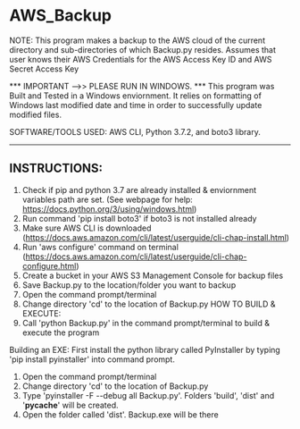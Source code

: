 # AWS_Backup
NOTE:   This program makes a backup to the AWS cloud of the current directory and sub-directories of which Backup.py resides.
	Assumes that user knows their AWS Credentials for the AWS Access Key ID and AWS Secret Access Key 

*** IMPORTANT -->> PLEASE RUN IN WINDOWS. ***
This program was Built and Tested in a Windows enviornment. It relies on formatting of 
Windows last modified date and time in order to successfully update modified files.

SOFTWARE/TOOLS USED: AWS CLI, Python 3.7.2, and boto3 library. 

---------------------------------------------------------------------------------------------
   INSTRUCTIONS:
----------------------------------------------------------------------------------------------
  1. Check if pip and python 3.7 are already installed & enviornment variables path are set.
  	(See webpage for help: https://docs.python.org/3/using/windows.html)
  2. Run command 'pip install boto3' if boto3 is not installed already
  3. Make sure AWS CLI is downloaded (https://docs.aws.amazon.com/cli/latest/userguide/cli-chap-install.html)
  4. Run 'aws configure' command on terminal (https://docs.aws.amazon.com/cli/latest/userguide/cli-chap-configure.html)
  5. Create a bucket in your AWS S3 Management Console for backup files
  6. Save Backup.py to the location/folder you want to backup
  7. Open the command prompt/terminal
  8. Change directory 'cd' to the location of Backup.py 
HOW TO BUILD & EXECUTE:
  9. Call 'python Backup.py' in the command prompt/terminal to build & execute the program

Building an EXE:
  First install the python library called PyInstaller by typing 'pip install pyinstaller' into command prompt. 
  1. Open the command prompt/terminal
  2. Change directory 'cd' to the location of Backup.py 
  3. Type 'pyinstaller -F --debug all Backup.py'. Folders 'build', 'dist' and '__pycache__' will be created.
  4. Open the folder called 'dist'. Backup.exe will be there
